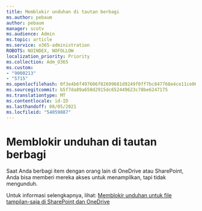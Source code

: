```yaml
---
title: Memblokir unduhan di tautan berbagi
ms.author: pebaum
author: pebaum
manager: scotv
ms.audience: Admin
ms.topic: article
ms.service: o365-administration
ROBOTS: NOINDEX, NOFOLLOW
localization_priority: Priority
ms.collection: Adm_O365
ms.custom:
- "9000213"
- "5715"
ms.openlocfilehash: 0f3e4b6f497606f82699681d9249f0ff7bc847768e4ce11ce06586d3fdd3676b
ms.sourcegitcommit: b5f7da89a650d2915dc652449623c78be6247175
ms.translationtype: MT
ms.contentlocale: id-ID
ms.lasthandoff: 08/05/2021
ms.locfileid: "54059887"
---
```

# <a name="block-download-on-sharing-links"></a>Memblokir unduhan di tautan berbagi

Saat Anda berbagi item dengan orang lain di OneDrive atau SharePoint, Anda bisa memberi mereka akses untuk menampilkan, tapi tidak mengunduh.

Untuk informasi selengkapnya, lihat: [Memblokir unduhan untuk file tampilan-saja di SharePoint dan OneDrive](https://support.microsoft.com/office/block-downloads-for-view-only-files-in-sharepoint-and-onedrive-6051184b-62ac-4149-b874-13dcd40ef91e)
